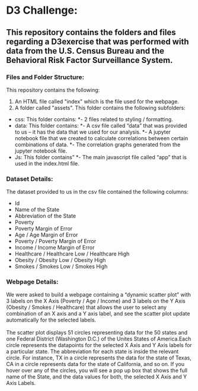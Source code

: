 # D3 Challenge:

## This repository contains the folders and files regarding a D3exercise that was performed with data from the U.S. Census Bureau and the Behavioral Risk Factor Surveillance System. 

### Files and Folder Structure:
This repository contains the following:
1.	An HTML file called "index" which is the file used for the webpage.
2.	A folder called "assets". 
This folder contains the following subfolders:
* css: This folder contains:
*- 2 files related to styling / formatting.
* data: This folder contains:
*- A csv file called “data” that was provided to us – it has the data that we used for our analysis. 
*- A jupyter notebook file that we created to calculate correlations between certain combinations of data. 
*- The correlation graphs generated from the jupyter notebook file.
* Js: This folder contains”
*- The main javascript file called “app” that is used in the index.html file.

### Dataset Details:
The dataset provided to us in the csv file contained the following columns:
* Id
* Name of the State
* Abbreviation of the State
* Poverty 
* Poverty Margin of Error
* Age / Age Margin of Error
* Poverty / Poverty Margin of Error
* Income / Income Margin of Error
* Healthcare / Healthcare Low / Healthcare High
* Obesity / Obesity Low / Obesity High
* Smokes / Smokes Low / Smokes High

### Webpage Details:
We were asked to build a webpage containing a “dynamic scatter plot” with 3 labels on the X Axis (Poverty / Age / Income) and 3 labels on the Y Axis (Obesity / Smokes / Healthcare) that allows the user to select any combination of an X axis and a Y axis label, and see the scatter plot update automatically for the selected labels. 
<br>
<br>
The scatter plot displays 51 circles representing data for the 50 states and one Federal District (Washington D.C.) of the Unites States of America.Each circle represents the datapoints for the selected X Axis and Y Axis labels for a particular state. The abbreviation for each state is inside the relevant circle. For instance, TX in a circle represents the data for the state of Texas, CA in a circle represents data for the state of California, and so on. If you hover over any of the circles, you will see a pop up box that shows the full name of the State, and the data values for both, the selected X Axis and Y Axis Labels.


